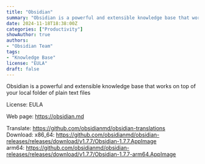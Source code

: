 ```yaml
---
title: "Obsidian"
summary: "Obsidian is a powerful and extensible knowledge base that works on top of your local folder of plain text files"
date: 2024-11-18T18:38:00Z
categories: ["Productivity"]
showAuthor: true
authors:
- "Obsidian Team"
tags: 
- "Knowledge Base"
license: "EULA"
draft: false
---
```


Obsidian is a powerful and extensible knowledge base that works on top of your local folder of plain text files

License: EULA

Web page: <https://obsidian.md>

Translate: <https://github.com/obsidianmd/obsidian-translations>  
Download:   x86_64: <https://github.com/obsidianmd/obsidian-releases/releases/download/v1.7.7/Obsidian-1.7.7.AppImage>  
            arm64: <https://github.com/obsidianmd/obsidian-releases/releases/download/v1.7.7/Obsidian-1.7.7-arm64.AppImage>
